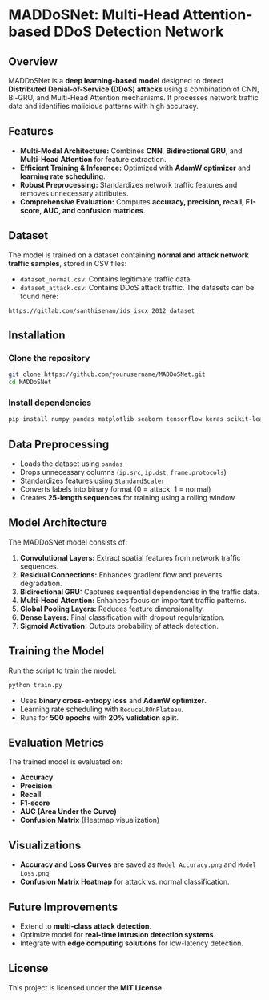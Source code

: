 # MADDoSNet: Multi-Head Attention-based DDoS Detection Network

## Overview
MADDoSNet is a **deep learning-based model** designed to detect **Distributed Denial-of-Service (DDoS) attacks** using a combination of CNN, Bi-GRU, and Multi-Head Attention mechanisms. It processes network traffic data and identifies malicious patterns with high accuracy.

## Features
- **Multi-Modal Architecture:** Combines **CNN**, **Bidirectional GRU**, and **Multi-Head Attention** for feature extraction.
- **Efficient Training & Inference:** Optimized with **AdamW optimizer** and **learning rate scheduling**.
- **Robust Preprocessing:** Standardizes network traffic features and removes unnecessary attributes.
- **Comprehensive Evaluation:** Computes **accuracy, precision, recall, F1-score, AUC, and confusion matrices**.

## Dataset
The model is trained on a dataset containing **normal and attack network traffic samples**, stored in CSV files:
- `dataset_normal.csv`: Contains legitimate traffic data.
- `dataset_attack.csv`: Contains DDoS attack traffic.
The datasets can be found here:
```
https://gitlab.com/santhisenan/ids_iscx_2012_dataset
```

## Installation
### Clone the repository
```sh
git clone https://github.com/yourusername/MADDoSNet.git
cd MADDoSNet
```
### Install dependencies
```sh
pip install numpy pandas matplotlib seaborn tensorflow keras scikit-learn
```

## Data Preprocessing
- Loads the dataset using `pandas`
- Drops unnecessary columns (`ip.src`, `ip.dst`, `frame.protocols`)
- Standardizes features using `StandardScaler`
- Converts labels into binary format (0 = attack, 1 = normal)
- Creates **25-length sequences** for training using a rolling window

## Model Architecture
The MADDoSNet model consists of:
1. **Convolutional Layers:** Extract spatial features from network traffic sequences.
2. **Residual Connections:** Enhances gradient flow and prevents degradation.
3. **Bidirectional GRU:** Captures sequential dependencies in the traffic data.
4. **Multi-Head Attention:** Enhances focus on important traffic patterns.
5. **Global Pooling Layers:** Reduces feature dimensionality.
6. **Dense Layers:** Final classification with dropout regularization.
7. **Sigmoid Activation:** Outputs probability of attack detection.

## Training the Model
Run the script to train the model:
```sh
python train.py
```
- Uses **binary cross-entropy loss** and **AdamW optimizer**.
- Learning rate scheduling with `ReduceLROnPlateau`.
- Runs for **500 epochs** with **20% validation split**.

## Evaluation Metrics
The trained model is evaluated on:
- **Accuracy**
- **Precision**
- **Recall**
- **F1-score**
- **AUC (Area Under the Curve)**
- **Confusion Matrix** (Heatmap visualization)



## Visualizations
- **Accuracy and Loss Curves** are saved as `Model Accuracy.png` and `Model Loss.png`.
- **Confusion Matrix Heatmap** for attack vs. normal classification.

## Future Improvements
- Extend to **multi-class attack detection**.
- Optimize model for **real-time intrusion detection systems**.
- Integrate with **edge computing solutions** for low-latency detection.

## License
This project is licensed under the **MIT License**.




